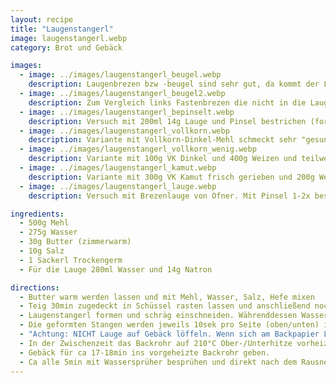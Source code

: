 ```yaml
---
layout: recipe
title: "Laugenstangerl"
image: laugenstangerl.webp
category: Brot und Gebäck

images:
  - image: ../images/laugenstangerl_beugel.webp
    description: Laugenbrezen bzw -beugel sind sehr gut, da kommt der Laugengeschmack noch besser rüber. Dafür zerteilt man jede der 8 Kugeln nochmal in 2 Kugeln (d.h. in Summe 16) und taucht sie ca 20-30sek in die Lauge.
  - image: ../images/laugenstangerl_beugel2.webp
    description: Zum Vergleich links Fastenbrezen die nicht in die Lauge kommen sondern nur kurz unter den laufenden Wasserhahn gehalten werden.
  - image: ../images/laugenstangerl_bepinselt.webp
    description: Versuch mit 200ml 14g Lauge und Pinsel bestrichen (formen, 30min rasten, einschneiden, Lauge, Sesam). Sehr luftig und groß dank Gehzeit, aber ohne Eintauchen bleiben sie zu hell (obwohl Lauge konzentrierter ist)
  - image: ../images/laugenstangerl_vollkorn.webp
    description: Variante mit Vollkorn-Dinkel-Mehl schmeckt sehr "gesund" aber auch gut. Evtl nur 50% Vollkornmehl probieren
  - image: ../images/laugenstangerl_vollkorn_wenig.webp
    description: Variante mit 100g VK Dinkel und 400g Weizen und teilweise dunklen Sesam ist auch sehr gut. Ich hab nachträglich Natronlauge drübergeschüttet, dadurch haben sie eine schöne Farbe aber sind am Backpapier angeklebt (daher eher nicht machen)
  - image: ../images/laugenstangerl_kamut.webp
    description: Variante mit 300g VK Kamut frisch gerieben und 200g Weizenmehl. War ziemlich trocken und nicht so gut wie mit nur weißem Mehl. Vmtl passt Natronlauge + VK einfach nicht wirklich zusammen
  - image: ../images/laugenstangerl_lauge.webp
    description: Versuch mit Brezenlauge von Ofner. Mit Pinsel 1-2x bestrichen. Wie man sieht leider noch sehr hell aber typischer Laugengeschmack ist da. Evtl eintauchen oder mehr bestreichen? Problem ist Backpapier zersetzt sich wo viel Lauge hinkommt (kleine Löcher sichtbar) daher evtl direkt auf Blech?

ingredients:
  - 500g Mehl
  - 275g Wasser
  - 30g Butter (zimmerwarm)
  - 10g Salz
  - 1 Sackerl Trockengerm
  - Für die Lauge 280ml Wasser und 14g Natron

directions:
  - Butter warm werden lassen und mit Mehl, Wasser, Salz, Hefe mixen
  - Teig 30min zugedeckt in Schüssel rasten lassen und anschließend nochmal kurz durchkneten und in 8 Teile zerteilen
  - Laugenstangerl formen und schräg einschneiden. Währenddessen Wasser aufkochen, vom Herd nehmen und Natron hinzufügen (letztes Mal mitgekocht und hat super Farbe ergeben, kA ob es einen Unterschied macht)
  - Die geformten Stangen werden jeweils 10sek pro Seite (oben/unten) in die Lauge getaucht, herausgenommen und sollten nochmal 5min rasten um aufzugehen (optional mit Sesam bestreuen)
  - "Achtung: NICHT Lauge auf Gebäck löffeln. Wenn sich am Backpapier Lauge sammelt werden sie am Schluss unten weich und kleben im schlimmsten Fall am Backpapier!"
  - In der Zwischenzeit das Backrohr auf 210°C Ober-/Unterhitze vorheizen
  - Gebäck für ca 17-18min ins vorgeheizte Backrohr geben.
  - Ca alle 5min mit Wassersprüher besprühen und direkt nach dem Rausnehmen nochmal besprühen
---
```

